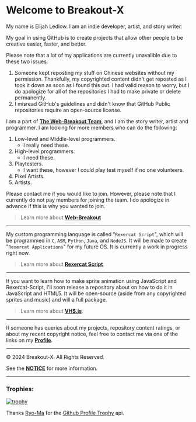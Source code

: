 # Welcome to Breakout-X
My name is Elijah Ledlow. I am an indie developer, artist, and story writer.

My goal in using GitHub is to create projects that allow other people to be creative easier, faster, and better.

Please note that a lot of my applications are currently unavalible due to these two issues:
1. Someone kept reposting my stuff on Chinese websites without my permission. Thankfully, my copyrighted content didn't get reposted as I took it down as soon as I found this out. I had valid reason to worry, but I do apologize for all of the repositories I had to make private or delete permanently.
2. I misread GitHub's guidelines and didn't know that GitHub Public repositories require an open-source license.

I am a part of [**The Web-Breakout Team**](https://github.com/Web-Breakout), and I am the story writer, artist and programmer. I am looking for more members who can do the following:
1. Low-level and Middle-level programmers.
    - I really need these.
2. High-level programmers.
    - I need these.
3. Playtesters.
    - I want these, however I could play test myself if no one volunteers.
4. Pixel Artists.
5. Artists.

Please contact me if you would like to join. However, please note that I currently do not pay members for joining the team. I do apologize in advance if this is why you wanted to join.
> Learn more about [**Web-Breakout**](https://github.com/Web-Breakout)

--------
My custom programming language is called "`Rexercat Script`", which will be programmed in `C`, `ASM`, `Python`, `Java`, and `NodeJS`. It will be made to create "`Rexercat Applications`" for my future OS. It is currently a work in progress right now.
> Learn more about [**Rexercat Script**](https://GitHub.com/Breakout-X/RexercatScript/).

--------
If you want to learn how to make sprite animation using JavaScript and Rexercat-Script, I'll soon release a repository about on how to do it in JavaScript and HTML5. It will be open-source (aside from any copyrighted sprites and music) and will a full package.
> Learn more about [**VHS.js**](https://GitHub.com/Breakout-X/VHS.JS).

--------
If someone has queries about my projects, repository content ratings, or about my recent copyright notice, feel free to contact me via one of the links on my [**Profile**](https://GitHub.com/Breakout-X).

--------
© 2024 Breakout-X. All Rights Reserved.

See the [**NOTICE**](/NOTICE.md) for more information.

--------
### Trophies:

[![trophy](https://github-profile-trophy.vercel.app/?username=Breakout-X&theme=onedark)](https://github.com/Breakout-X/Breakout-X/blob/e8fc768933723ba696f96c1130a608ec09ee585f/README.md)<br>

Thanks [Ryo-Ma](https://github.com/ryo-ma/) for the [Github Profile Trophy](https://github.com/ryo-ma/github-profile-trophy) api.
